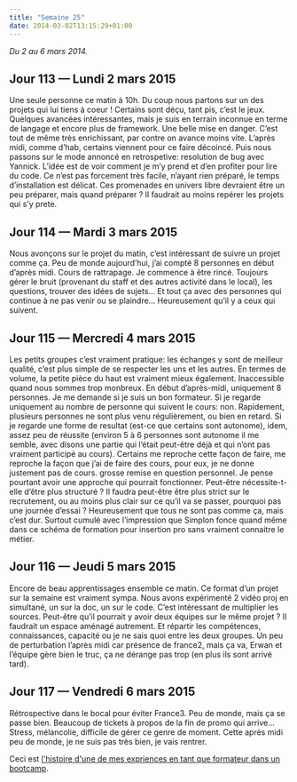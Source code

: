 ```yaml
---
title: "Semaine 25"
date: 2014-03-02T13:15:29+01:00
---
```


*Du 2 au 6 mars 2014.*

Jour 113 — Lundi 2 mars 2015
----------------------------

Une seule personne ce matin à 10h. Du coup nous partons sur un des
projets qui lui tiens à coeur ! Certains sont déçu, tant pis, c’est le
jeux. Quelques avancées intéressantes, mais je suis en terrain inconnue
en terme de langage et encore plus de framework. Une belle mise en
danger. C’est tout de même très enrichissant, par contre on avance moins
vite. L’après midi, comme d’hab, certains viennent pour ce faire
décoincé. Puis nous passons sur le mode annoncé en retrospetive:
resolution de bug avec Yannick. L’idée est de voir comment je m’y prend
et d’en profiter pour lire du code. Ce n’est pas forcement très facile,
n’ayant rien préparé, le temps d’installation est délicat. Ces
promenades en univers libre devraient être un peu préparer, mais quand
préparer ? Il faudrait au moins repérer les projets qui s’y prete.

Jour 114 — Mardi 3 mars 2015
----------------------------

Nous avonçons sur le projet du matin, c’est intéressant de suivre un
projet comme ça. Peu de monde aujourd’hui, j’ai compté 8 personnes en
début d’après midi. Cours de rattrapage. Je commence à être rincé.
Toujours gérer le bruit (provenant du staff et des autres activité dans
le local), les questions, trouver des idées de sujets… Et tout ça avec
des personnes qui continue à ne pas venir ou se plaindre… Heureusement
qu’il y a ceux qui suivent.

Jour 115 — Mercredi 4 mars 2015
-------------------------------

Les petits groupes c’est vraiment pratique: les échanges y sont de
meilleur qualité, c’est plus simple de se respecter les uns et les
autres. En termes de volume, la petite pièce du haut est vraiment mieux
également. Inaccessible quand nous sommes trop monbreux. En début
d’après-midi, uniquement 8 personnes. Je me demande si je suis un bon
formateur. Si je regarde uniquement au nombre de personne qui suivent le
cours: non. Rapidement, plusieurs personnes ne sont plus venu
régulièrement, ou bien en retard. Si je regarde une forme de resultat
(est-ce que certains sont autonome), idem, assez peu de réussite
(environ 5 à 6 personnes sont autonome il me semble, avec disons une
partie qui l’était peut-être déjà et qui n’ont pas vraiment participé au
cours). Certains me reproche cette façon de faire, me reproche la façon
que j’ai de faire des cours, pour eux, je ne donne justement pas de
cours. grosse remise en question personnel. Je pense pourtant avoir une
approche qui pourrait fonctionner. Peut-être nécessite-t-elle d’être
plus structuré ? Il faudra peut-être être plus strict sur le
recrutement, ou au moins plus clair sur ce qu’il va se passer, pourquoi
pas une journée d’essai ? Heureusement que tous ne sont pas comme ça,
mais c’est dur. Surtout cumulé avec l’impression que Simplon fonce quand
même dans ce schéma de formation pour insertion pro sans vraiment
connaitre le métier.

Jour 116 — Jeudi 5 mars 2015
----------------------------

Encore de beau apprentissages ensemble ce matin. Ce format d’un projet
sur la semaine est vraiment sympa. Nous avons expérimenté 2 vidéo proj
en simultané, un sur la doc, un sur le code. C’est intéressant de
multiplier les sources. Peut-être qu’il pourrait y avoir deux équipes
sur le même projet ? Il faudrait un espace aménagé autrement. Et
répartir les compétences, connaissances, capacité ou je ne sais quoi
entre les deux groupes. Un peu de perturbation l’après midi car présence
de france2, mais ça va, Erwan et l’équipe gère bien le truc, ça ne
dérange pas trop (en plus ils sont arrivé tard).

Jour 117 — Vendredi 6 mars 2015
-------------------------------

Rétrospective dans le bocal pour éviter France3. Peu de monde, mais ça
se passe bien. Beaucoup de tickets à propos de la fin de promo qui
arrive… Stress, mélancolie, difficile de gérer ce genre de moment. Cette
après midi peu de monde, je ne suis pas très bien, je vais rentrer.

Ceci est [l'histoire d'une de mes expriences en tant que formateur dans
un bootcamp](https://yaf.github.io/journal-d-un-formateur-en-2015/).
